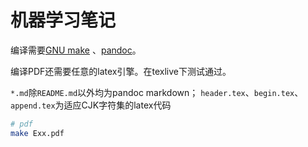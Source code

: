 机器学习笔记
====

编译需要[GNU make](https://www.gnu.org/software/make/)
、[pandoc](http://pandoc.org/)。

编译PDF还需要任意的latex引擎。在texlive下测试通过。

`*.md`除`README.md`以外均为pandoc markdown；
`header.tex`、`begin.tex`、`append.tex`为适应CJK字符集的latex代码

```bash
# pdf
make Exx.pdf
```
